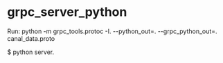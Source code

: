 # grpc_server_python

Run:
python -m grpc_tools.protoc -I. --python_out=. --grpc_python_out=. canal_data.proto

$ python server.
